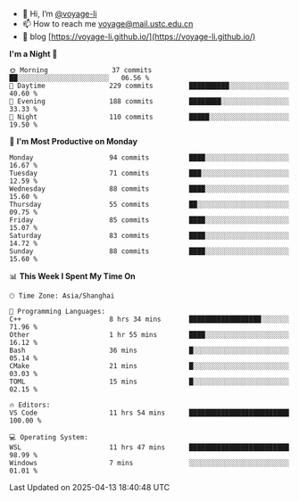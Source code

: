 - 👋 Hi, I’m [@voyage-li](https://github.com/voyage-li/)
- 📫 How to reach me [voyage@mail.ustc.edu.cn](mailto:voyage@mail.ustc.edu.cn)
- 🥤 blog [https://voyage-li.github.io/](https://voyage-li.github.io/)

<!--START_SECTION:waka-->
**I'm a Night 🦉** 

```text
🌞 Morning                37 commits          ██░░░░░░░░░░░░░░░░░░░░░░░   06.56 % 
🌆 Daytime                229 commits         ██████████░░░░░░░░░░░░░░░   40.60 % 
🌃 Evening                188 commits         ████████░░░░░░░░░░░░░░░░░   33.33 % 
🌙 Night                  110 commits         █████░░░░░░░░░░░░░░░░░░░░   19.50 % 
```
📅 **I'm Most Productive on Monday** 

```text
Monday                   94 commits          ████░░░░░░░░░░░░░░░░░░░░░   16.67 % 
Tuesday                  71 commits          ███░░░░░░░░░░░░░░░░░░░░░░   12.59 % 
Wednesday                88 commits          ████░░░░░░░░░░░░░░░░░░░░░   15.60 % 
Thursday                 55 commits          ██░░░░░░░░░░░░░░░░░░░░░░░   09.75 % 
Friday                   85 commits          ████░░░░░░░░░░░░░░░░░░░░░   15.07 % 
Saturday                 83 commits          ████░░░░░░░░░░░░░░░░░░░░░   14.72 % 
Sunday                   88 commits          ████░░░░░░░░░░░░░░░░░░░░░   15.60 % 
```


📊 **This Week I Spent My Time On** 

```text
🕑︎ Time Zone: Asia/Shanghai

💬 Programming Languages: 
C++                      8 hrs 34 mins       ██████████████████░░░░░░░   71.96 % 
Other                    1 hr 55 mins        ████░░░░░░░░░░░░░░░░░░░░░   16.12 % 
Bash                     36 mins             █░░░░░░░░░░░░░░░░░░░░░░░░   05.14 % 
CMake                    21 mins             █░░░░░░░░░░░░░░░░░░░░░░░░   03.03 % 
TOML                     15 mins             █░░░░░░░░░░░░░░░░░░░░░░░░   02.15 % 

🔥 Editors: 
VS Code                  11 hrs 54 mins      █████████████████████████   100.00 % 

💻 Operating System: 
WSL                      11 hrs 47 mins      █████████████████████████   98.99 % 
Windows                  7 mins              ░░░░░░░░░░░░░░░░░░░░░░░░░   01.01 % 
```


 Last Updated on 2025-04-13 18:40:48 UTC
<!--END_SECTION:waka-->
